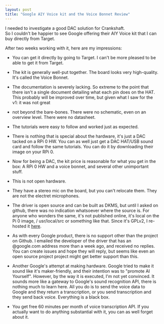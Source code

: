 ```yaml
---
layout: post
title: "Google AIY Voice kit and the Voice Bonnet Review"
---
```



I needed to investigate a good DAC solution for Crankshaft. \
So I couldn't be happier to see Google offering their AIY Voice kit that 
I can buy directly from Target. 

After two weeks working with it, here are my impressions:

- You can get it directly by going to Target. I can't be more pleased to be 
able to get it from Target.

- The kit is generally well-put together. The board looks very high-quality. 
It's called the Voice Bonnet.

- The documentation is severely lacking. So extreme to the point that there 
isn't a single document detailing what each pin does on the HAT. This probably 
will be improved over time, but given what I saw for the v1: it was not great 
- not beyond the bare-bones. There were no schematic, even on an overview level.
There were no datasheet.

- The tutorials were easy to follow and worked just as expected. 

- There is nothing that is special about the hardware, it's just a DAC tacked 
on a RPi 0 HW. You can as well just get a DAC HAT/USB sound card and follow 
the same tutorials. You can do it by downloading their image on your RPi 0.

- Now for being a DAC, the kit price is reasonable for what you get in the 
box: A RPi 0 HW and a voice bonnet, and several other unimportant stuff.

- This is not open hardware.

- They have a stereo mic on the board, but you can't relocate them. They are not
the electret microphones.

- The driver is open source and can be built as DKMS, but until I asked on 
github, there was no indication whatsoever where the source is. For anyone who 
wonders the same, it's not published online, it's local on the Pi 0 image, /
usr/local/src or something like that. Since it's GPLv2, I re-hosted it 
[here](https://github.com/htruong/aiy-voicebonnet-soundcard-dkms-driver).

- As with every Google product, there is no support other than the 
project on Github. I emailed the developer of the driver that has an 
@google.com address more than a week ago, and received no replies. 
You can create issues and hope they will reply, but seems like even 
an open source project project might get better support than this.

- Another Google's attempt at making hardware. Google tried to make it sound 
like it's maker-friendly, and their intention was to "promote AI Yourself". 
However, by the way  it is executed, I'm not yet convinced. 
It sounds more like a gateway to Google's sound recognition API, 
there is nothing much to learn here. 
All you do is to send the voice data to Google and they return a 
transcription, or you send transcription and they send back voice. Everything 
is a black box. 

- You get free 60 minutes per month of voice  transcription API. 
If you actually want to do anything substantial with it, you can as well forget 
about it.

